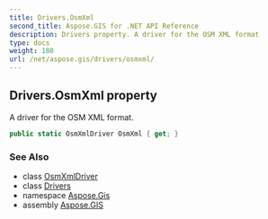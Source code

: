 ```yaml
---
title: Drivers.OsmXml
second_title: Aspose.GIS for .NET API Reference
description: Drivers property. A driver for the OSM XML format
type: docs
weight: 180
url: /net/aspose.gis/drivers/osmxml/
---
```

## Drivers.OsmXml property

A driver for the OSM XML format.

```csharp
public static OsmXmlDriver OsmXml { get; }
```

### See Also

* class [OsmXmlDriver](../../../aspose.gis.formats.osmxml/osmxmldriver/)
* class [Drivers](../)
* namespace [Aspose.Gis](../../drivers/)
* assembly [Aspose.GIS](../../../)


